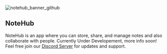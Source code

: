 ![notehub_banner_github](https://github.com/NoteHubApp/.github/assets/92243459/4f1aba66-1615-4cc8-8547-2c5519399217)

## NoteHub

NoteHub is an app where you can store, share, and manage notes and also collaborate with people. Currently Under Developement, more info soon! Feel free join our [Discord Server](https://discord.com/invite/TkrXc8QnZb) for updates and support.


